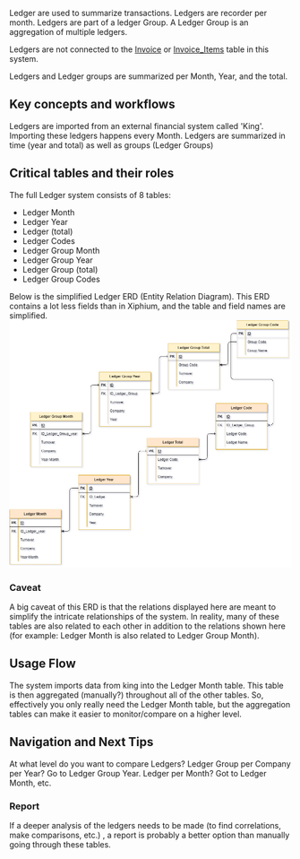 Ledger are used to summarize transactions. Ledgers are recorder per month. Ledgers are part of a ledger Group. A Ledger Group is an aggregation of multiple ledgers.

Ledgers are not connected to the [Invoice](Invoice.md) or [Invoice_Items](Invoice_Items.md) table in this system.

Ledgers and Ledger groups are summarized per Month, Year, and the total.

## Key concepts and workflows
Ledgers are imported from an external financial system called 'King'. Importing these ledgers happens every Month. Ledgers are summarized in time (year and total) as well as groups (Ledger Groups)

## Critical tables and their roles
The full Ledger system consists of 8 tables:
- Ledger Month
- Ledger Year
- Ledger (total)
- Ledger Codes
- Ledger Group Month
- Ledger Group Year
- Ledger Group (total)
- Ledger Group Codes

Below is the simplified Ledger ERD (Entity Relation Diagram). This ERD contains a lot less fields than in Xiphium, and the table and field names are simplified.
 ![](LedgersERD.png)
### Caveat
 A big caveat of this ERD is that the relations displayed here are meant to simplify the intricate relationships of the system. In reality, many of these tables are also related to each other in addition to the relations shown here (for example: Ledger Month is also related to Ledger Group Month).
## Usage Flow
The system imports data from king into the Ledger Month table. This table is then aggregated (manually?) throughout all of the other tables. So, effectively you only really need the Ledger Month table, but the aggregation tables can make it easier to monitor/compare on a higher level. 
## Navigation and Next Tips
At what level do you want to compare Ledgers? Ledger Group per Company per Year? Go to Ledger Group Year. Ledger per Month? Got to Ledger Month, etc. 

### Report
If a deeper analysis of the ledgers needs to be made (to find correlations, make comparisons, etc.) , a report is probably a better option than manually going through these tables.